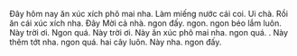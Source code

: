 Đây hôm nay ăn xúc xích phô mai nha. Làm miếng nước cái coi. Ui chà. Rồi ăn cái xúc xích nha. Đây Mời cả nhà. ngon đấy. ngon. ngon béo lắm luôn. Này trời ơi. Ngon quá. Này trời ơi. Này ăn xúc phô mai nha. ngon quá. . Này thêm tớt nha. ngon quá. hai cây luôn. Này nha. ngon đấy.